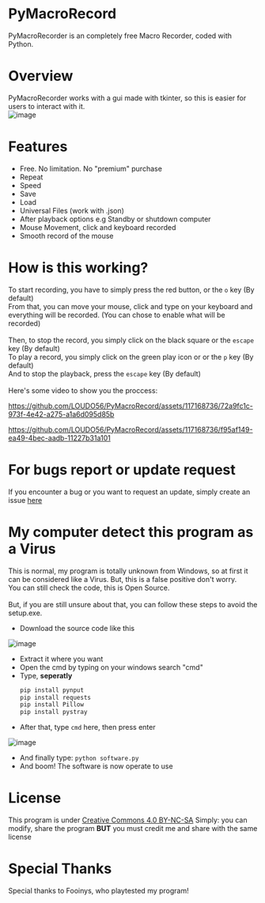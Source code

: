 # PyMacroRecord
PyMacroRecorder is an completely free Macro Recorder, coded with Python.

# Overview
PyMacroRecorder works with a gui made with tkinter, so this is easier for users to interact with it.\
![image](https://github.com/LOUDO56/PyMacroRecord/assets/117168736/53632869-e661-42ca-9ee7-ee4e34fdd803)


# Features
- Free. No limitation. No "premium" purchase
- Repeat
- Speed
- Save
- Load
- Universal Files (work with .json)
- After playback options e.g Standby or shutdown computer
- Mouse Movement, click and keyboard recorded
- Smooth record of the mouse

# How is this working?
To start recording, you have to simply press the red button, or the `o` key (By default)\
From that, you can move your mouse, click and type on your keyboard and everything will be recorded. (You can chose to enable what will be recorded)
\
\
Then, to stop the record, you simply click on the black square or the `escape` key (By default)\
To play a record, you simply click on the green play icon or or the `p` key (By default)\
And to stop the playback, press the `escape` key (By default)
\
\
Here's some video to show you the proccess:


https://github.com/LOUDO56/PyMacroRecord/assets/117168736/72a9fc1c-973f-4e42-a275-a1a6d095d85b


https://github.com/LOUDO56/PyMacroRecord/assets/117168736/f95af149-ea49-4bec-aadb-11227b31a101



# For bugs report or update request
If you encounter a bug or you want to request an update, simply create an issue [here](https://github.com/LOUDO56/PyMacroRecord/issues)

# My computer detect this program as a Virus

This is normal, my program is totally unknown from Windows, so at first it can be considered like a Virus. But, this is a false positive don't worry.\
You can still check the code, this is Open Source.
\
\
But, if you are still unsure about that, you can follow these steps to avoid the setup.exe.

- Download the source code like this







![image](https://github.com/LOUDO56/PyMacroRecord/assets/117168736/575097b0-3eef-4461-ae16-0e16513a14d4)
- Extract it where you want
- Open the cmd by typing on your windows search "cmd"
- Type, **seperatly**
  ```bash
  pip install pynput
  pip install requests
  pip install Pillow
  pip install pystray
  ```
- After that, type `cmd` here, then press enter

![image](https://github.com/LOUDO56/PyMacroRecord/assets/117168736/89776a49-0cc4-4be0-ab54-62b6687d2b3b)

- And finally type: `python software.py`
- And boom! The software is now operate to use

# License

This program is under [Creative Commons 4.0 BY-NC-SA](https://creativecommons.org/licenses/by-nc-sa/4.0/)
Simply: you can modify, share the program **BUT** you must credit me and share with the same license

# Special Thanks

Special thanks to Fooinys, who playtested my program!
